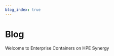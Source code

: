 ```yaml
--- 
blog_index: true 
--- 
```

# Blog 

Welcome to Enterprise Containers on HPE Synergy

<BlogIndex />

